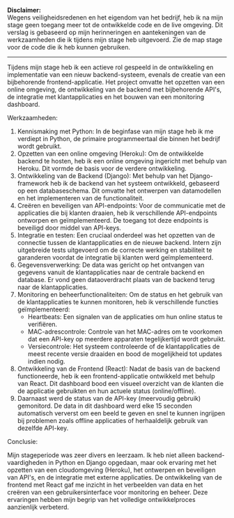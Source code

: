 <b>Disclaimer:</b> <br/>
Wegens veiligheidsredenen en het eigendom van het bedrijf, heb ik na mijn stage geen toegang meer tot de ontwikkelde code en de live omgeving.
Dit verslag is gebaseerd op mijn herinneringen en aantekeningen van de werkzaamheden die ik tijdens mijn stage heb uitgevoerd.
Zie de map stage voor de code die ik heb kunnen gebruiken.

------------------------------------

Tijdens mijn stage heb ik een actieve rol gespeeld in de ontwikkeling en implementatie van een nieuw backend-systeem, evenals de creatie van een bijbehorende frontend-applicatie.
Het project omvatte het opzetten van een online omgeving, de ontwikkeling van de backend met bijbehorende API's, de integratie met klantapplicaties en het bouwen van een monitoring dashboard.

Werkzaamheden:

1. Kennismaking met Python: In de beginfase van mijn stage heb ik me verdiept in Python, de primaire programmeertaal die binnen het bedrijf wordt gebruikt.
2. Opzetten van een online omgeving (Heroku): Om de ontwikkelde backend te hosten, heb ik een online omgeving ingericht met behulp van Heroku. Dit vormde de basis voor de verdere ontwikkeling.
3. Ontwikkeling van de Backend (Django): Met behulp van het Django-framework heb ik de backend van het systeem ontwikkeld, gebaseerd op een databaseschema. Dit omvatte het ontwerpen van datamodellen en het implementeren van de functionaliteit.
4. Creëren en beveiligen van API-endpoints: Voor de communicatie met de applicaties die bij klanten draaien, heb ik verschillende API-endpoints ontworpen en geïmplementeerd. De toegang tot deze endpoints is beveiligd door middel van API-keys.
5. Integratie en testen: Een cruciaal onderdeel was het opzetten van de connectie tussen de klantapplicaties en de nieuwe backend. Intern zijn uitgebreide tests uitgevoerd om de correcte werking en stabiliteit te garanderen voordat de integratie bij klanten werd geïmplementeerd.
6. Gegevensverwerking: De data was gericht op het ontvangen van gegevens vanuit de klantapplicaties naar de centrale backend en database. Er vond geen dataoverdracht plaats van de backend terug naar de klantapplicaties.
7. Monitoring en beheerfunctionaliteiten: Om de status en het gebruik van de klantapplicaties te kunnen monitoren, heb ik verschillende functies geïmplementeerd:
   - Heartbeats: Een signalen van de applicaties om hun online status te verifiëren.
   - MAC-adrescontrole: Controle van het MAC-adres om te voorkomen dat een API-key op meerdere apparaten tegelijkertijd wordt gebruikt.
   - Versiecontrole: Het systeem controleerde of de klantapplicaties de meest recente versie draaiden en bood de mogelijkheid tot updates indien nodig.
8. Ontwikkeling van de Frontend (React): Nadat de basis van de backend functioneerde, heb ik een frontend-applicatie ontwikkeld met behulp van React. Dit dashboard bood een visueel overzicht van de klanten die de applicatie gebruikten en hun actuele status (online/offline).
9. Daarnaast werd de status van de API-key (meervoudig gebruik) gemonitord. De data in dit dashboard werd elke 15 seconden automatisch ververst om een beeld te geven en snel te kunnen ingrijpen bij problemen zoals offline applicaties of herhaaldelijk gebruik van dezelfde API-key.

Conclusie:

Mijn stageperiode was zeer divers en leerzaam. Ik heb niet alleen backend-vaardigheden in Python en Django opgedaan, maar ook ervaring met het opzetten van een cloudomgeving (Heroku), het ontwerpen en beveiligen van API's, en de integratie met externe applicaties.
De ontwikkeling van de frontend met React gaf me inzicht in het verbeelden van data en het creëren van een gebruikersinterface voor monitoring en beheer.
Deze ervaringen hebben mijn begrip van het volledige ontwikkelproces aanzienlijk verbeterd.

